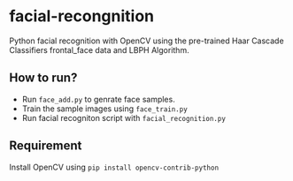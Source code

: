 # facial-recongnition
Python facial recognition with OpenCV using the pre-trained Haar Cascade Classifiers frontal_face data and LBPH Algorithm.

## How to run?
- Run ```face_add.py``` to genrate face samples.
- Train the sample images using ```face_train.py```
- Run facial recogniton script with ```facial_recognition.py```

## Requirement
Install OpenCV using ```pip install opencv-contrib-python```
